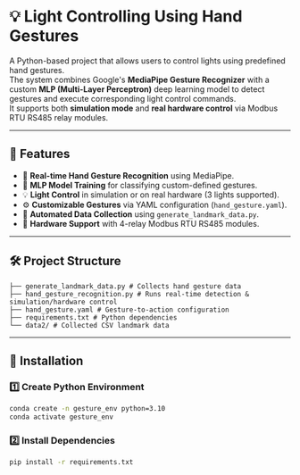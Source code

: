 # 💡 Light Controlling Using Hand Gestures

A Python-based project that allows users to control lights using predefined hand gestures.  
The system combines Google's **MediaPipe Gesture Recognizer** with a custom **MLP (Multi-Layer Perceptron)** deep learning model to detect gestures and execute corresponding light control commands.  
It supports both **simulation mode** and **real hardware control** via Modbus RTU RS485 relay modules.

---

## 📜 Features
- 🎯 **Real-time Hand Gesture Recognition** using MediaPipe.
- 🧠 **MLP Model Training** for classifying custom-defined gestures.
- 💡 **Light Control** in simulation or on real hardware (3 lights supported).
- ⚙ **Customizable Gestures** via YAML configuration (`hand_gesture.yaml`).
- 📂 **Automated Data Collection** using `generate_landmark_data.py`.
- 🔌 **Hardware Support** with 4-relay Modbus RTU RS485 modules.

---

## 🛠 Project Structure
```
├── generate_landmark_data.py # Collects hand gesture data
├── hand_gesture_recognition.py # Runs real-time detection & simulation/hardware control
├── hand_gesture.yaml # Gesture-to-action configuration
├── requirements.txt # Python dependencies
└── data2/ # Collected CSV landmark data
```


---

## 🚀 Installation

### 1️⃣ Create Python Environment
```bash
conda create -n gesture_env python=3.10
conda activate gesture_env
```
### 2️⃣ Install Dependencies
```bash
pip install -r requirements.txt
```

